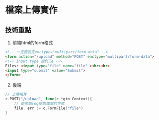 # 檔案上傳實作

## 技術重點
1. 前端html的form格式
```html
<!-- 一定要設定enctype="multipart/form-data" -->
<form action="/upload" method="POST" enctype="multipart/form-data">
<!-- input type 選file -->
Files: <input type="file" name="file" ><br><br>
<input type="submit" value="Submit">
</form>
```

2. 後端
```go
// 上傳相片
r.POST("/upload", func(c *gin.Context){
	// 由前端req提取檔案的方式
	file, err := c.FormFile("file")
}
```